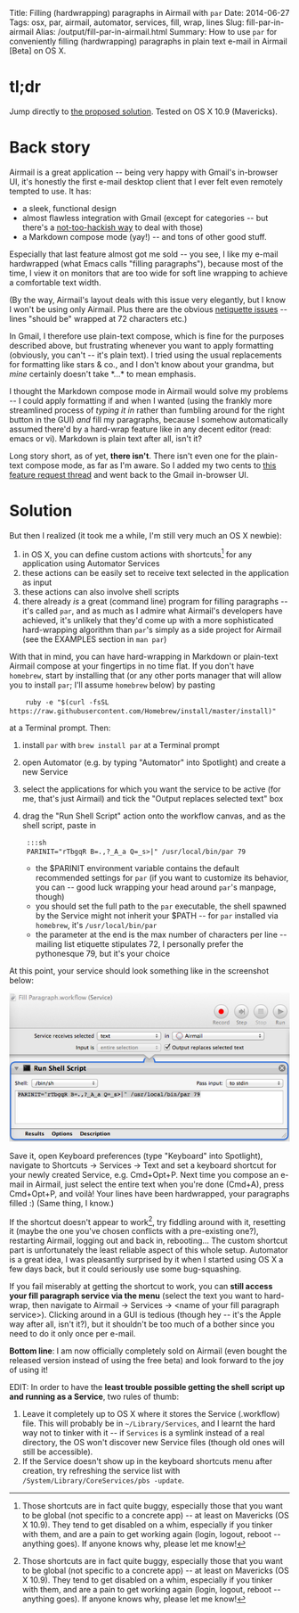 Title: Filling (hardwrapping) paragraphs in Airmail with `par`
Date: 2014-06-27
Tags: osx, par, airmail, automator, services, fill, wrap, lines
Slug: fill-par-in-airmail
Alias: /output/fill-par-in-airmail.html
Summary: How to use `par` for conveniently filling (hardwrapping) paragraphs in plain text e-mail in Airmail [Beta] on OS X.

# tl;dr

Jump directly to [the proposed solution](#solution). Tested on OS X 10.9
(Mavericks).

# Back story

Airmail is a great application -- being very happy with Gmail's in-browser UI,
it's honestly the first e-mail desktop client that I ever felt even remotely
tempted to use. It has:

- a sleek, functional design
- almost flawless integration with Gmail (except for categories -- but there's
a
[not-too-hackish way](http://airmail.tenderapp.com/help/discussions/suggestion-new-features/396-workaround-for-gmail-categories)
to deal with those)
- a Markdown compose mode (yay!) -- and tons of other good stuff.

Especially that last feature almost got me sold -- you see, I like my e-mail
hardwrapped (what Emacs calls "filling paragraphs"), because most of the time,
I view it on monitors that are too wide for soft line wrapping to achieve a
comfortable text width.

(By the way, Airmail's layout deals with this issue very elegantly, but I know
I won't be using only Airmail. Plus there are the obvious
[netiquette issues](https://wiki.openstack.org/wiki/MailingListEtiquette#Line_Wrapping)
-- lines "should be" wrapped at 72 characters etc.)

In Gmail, I therefore use plain-text compose, which is fine for the purposes
described above, but frustrating whenever you want to apply formatting
(obviously, you can't -- it's plain text). I tried using the usual replacements
for formatting like stars & co., and I don't know about your grandma, but
*mine* certainly doesn't take \*...\* to mean emphasis.

I thought the Markdown compose mode in Airmail would solve my problems -- I
could apply formatting if and when I wanted (using the frankly more streamlined
process of *typing it in* rather than fumbling around for the right button in
the GUI) *and* fill my paragraphs, because I somehow automatically assumed
there'd by a hard-wrap feature like in any decent editor (read: emacs or
vi). Markdown is plain text after all, isn't it?

Long story short, as of yet, **there isn't**. There isn't even one for the
plain-text compose mode, as far as I'm aware. So I added my two cents to
[this feature request thread](http://feedback.airmailapp.com/forums/209001-airmail-mac-1-2/suggestions/4078595-add-line-wrap-for-plain-text-mails)
and went back to the Gmail in-browser UI.

# Solution <a name="solution"></a>

But then I realized (it took me a while, I'm still very much an OS X newbie):

1. in OS X, you can define custom actions with shortcuts[^1] for any
   application using Automator Services
2. these actions can be easily set to receive text selected in the application
   as input
3. these actions can also involve shell scripts
4. there already *is* a great (command line) program for filling paragraphs --
   it's called `par`, and as much as I admire what Airmail's developers have
   achieved, it's unlikely that they'd come up with a more sophisticated
   hard-wrapping algorithm than `par`'s simply as a side project for Airmail
   (see the EXAMPLES section in `man par`)

With that in mind, you can have hard-wrapping in Markdown or plain-text Airmail
compose at your fingertips in no time flat. If you don't have `homebrew`, start
by installing that (or any other ports manager that will allow you to install
`par`; I'll assume `homebrew` below) by pasting

        ruby -e "$(curl -fsSL https://raw.githubusercontent.com/Homebrew/install/master/install)"

at a Terminal prompt. Then:

1. install `par` with `brew install par` at a Terminal prompt
2. open Automator (e.g. by typing "Automator" into Spotlight) and create a new
   Service
3. select the applications for which you want the service to be active (for me,
   that's just Airmail) and tick the "Output replaces selected text" box
4. drag the "Run Shell Script" action onto the workflow canvas, and as the
   shell script, paste in

        :::sh
        PARINIT="rTbgqR B=.,?_A_a Q=_s>|" /usr/local/bin/par 79

    - the $PARINIT environment variable contains the default recommended
      settings for `par` (if you want to customize its behavior, you can -- good
      luck wrapping your head around `par`'s manpage, though)
    - you should set the full path to the `par` executable, the shell spawned by
      the Service might not inherit your $PATH -- for `par` installed via
      `homebrew`, it's `/usr/local/bin/par`
    - the parameter at the end is the max number of characters per
      line -- mailing list etiquette stipulates 72, I personally prefer the
      pythonesque 79, but it's your choice

At this point, your service should look something like in the screenshot
below:

![Fill Paragraph Service in Automator](images/fill-par.png)

Save it, open Keyboard preferences (type "Keyboard" into Spotlight), navigate
to Shortcuts → Services → Text and set a keyboard shortcut for your newly
created Service, e.g. Cmd+Opt+P. Next time you compose an e-mail in Airmail,
just select the entire text when you're done (Cmd+A), press Cmd+Opt+P, and
voilà! Your lines have been hardwrapped, your paragraphs filled :) (Same thing,
I know.)

If the shortcut doesn't appear to work[^1], try fiddling around with it,
resetting it (maybe the one you've chosen conflicts with a pre-existing one?),
restarting Airmail, logging out and back in, rebooting... The custom shortcut
part is unfortunately the least reliable aspect of this whole setup. Automator
is a great idea, I was pleasantly surprised by it when I started using OS X a
few days back, but it could seriously use some bug-squashing.

If you fail miserably at getting the shortcut to work, you can **still access
your fill paragraph service via the menu** (select the text you want to
hard-wrap, then navigate to Airmail → Services → <name of your fill paragraph
service\>). Clicking around in a GUI is tedious (though hey -- it's the Apple
way after all, isn't it?), but it shouldn't be too much of a bother since you
need to do it only once per e-mail.

**Bottom line**: I am now officially completely sold on Airmail (even bought
the released version instead of using the free beta) and look forward to the
joy of using it!

EDIT: In order to have the **least trouble possible getting the shell script up
and running as a Service**, two rules of thumb:

1. Leave it completely up to OS X where it stores the Service (.workflow)
   file. This will probably be in `~/Library/Services`, and I learnt the hard
   way not to tinker with it -- if `Services` is a symlink instead of a real
   directory, the OS won't discover new Service files (though old ones will
   still be accessible).
2. If the Service doesn't show up in the keyboard shortcuts menu after
   creation, try refreshing the service list with
   `/System/Library/CoreServices/pbs -update`.

[^1]: Those shortcuts are in fact quite buggy, especially those that you want
to be global (not specific to a concrete app) -- at least on Mavericks (OS
X 10.9). They tend to get disabled on a whim, especially if you tinker with
them, and are a pain to get working again (login, logout, reboot -- anything
goes). If anyone knows why, please let me know!

